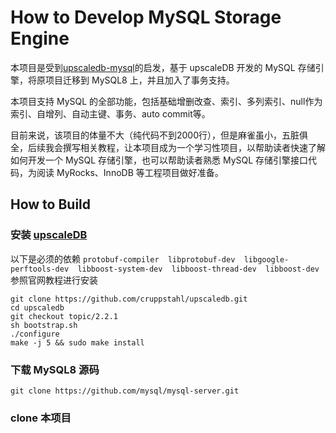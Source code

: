 # How to Develop MySQL Storage Engine
本项目是受到[upscaledb-mysql](https://github.com/cruppstahl/upscaledb-mysql)的启发，基于 upscaleDB 开发的 MySQL 存储引擎，将原项目迁移到 MySQL8 上，并且加入了事务支持。

本项目支持 MySQL 的全部功能，包括基础增删改查、索引、多列索引、null作为索引、自增列、自动主键、事务、auto commit等。

目前来说，该项目的体量不大（纯代码不到2000行），但是麻雀虽小，五脏俱全，后续我会撰写相关教程，让本项目成为一个学习性项目，以帮助读者快速了解如何开发一个 MySQL 存储引擎，也可以帮助读者熟悉 MySQL 存储引擎接口代码，为阅读 MyRocks、InnoDB 等工程项目做好准备。

## How to Build
### 安装 [upscaleDB](https://upscaledb.com/)
以下是必须的依赖
`protobuf-compiler  libprotobuf-dev  libgoogle-perftools-dev  libboost-system-dev  libboost-thread-dev  libboost-dev`
参照官网教程进行安装
```shell
git clone https://github.com/cruppstahl/upscaledb.git
cd upscaledb
git checkout topic/2.2.1
sh bootstrap.sh
./configure
make -j 5 && sudo make install
```

### 下载 MySQL8 源码
```shell
git clone https://github.com/mysql/mysql-server.git
```

### clone 本项目
```shell

```
